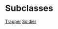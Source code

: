 <!-- TITLE: Archer -->
<!-- SUBTITLE: The Archer is a master marksman, luring her prey into snare traps and then picking them off from a distance with her bow. A capable scout and hunter, the Archer can aid allies by foraging for food, fishing, leatherworking, and providing basic medical care -->

# Subclasses

[Trapper](trapper)
[Soldier](soldier)